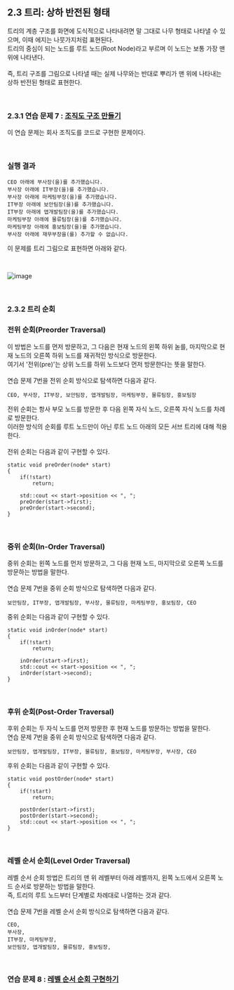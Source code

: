 ## 2.3 트리: 상하 반전된 형태
트리의 계층 구조를 화면에 도식적으로 나타내려면 말 그대로 나무 형태로 나타낼 수 있으며, 이때 에지는 나뭇가지처럼 표현된다.
<br>
트리의 중심이 되는 노드를 루트 노드(Root Node)라고 부르며 이 노드는 보통 가장 맨 위에 나타낸다.
<br>
<br>
즉, 트리 구조를 그림으로 나타낼 때는 실제 나무와는 반대로 뿌리가 맨 위에 나타내는 상하 반전된 형태로 표현한다.

<br>

### 2.3.1 연습 문제 7 : [조직도 구조 만들기](https://github.com/JeHeeYu/Book-Reviews/blob/main/Algorithm/%EC%BD%94%EB%94%A9%20%ED%85%8C%EC%8A%A4%ED%8A%B8%EB%A5%BC%20%EC%9C%84%ED%95%9C%20%EC%9E%90%EB%A3%8C%20%EA%B5%AC%EC%A1%B0%EC%99%80%20%EC%95%8C%EA%B3%A0%EB%A6%AC%EC%A6%98%20with%20C%2B%2B/2%EC%9E%A5%20%ED%8A%B8%EB%A6%AC%2C%20%ED%9E%99%2C%20%EA%B7%B8%EB%9E%98%ED%94%84/2.3%20%ED%8A%B8%EB%A6%AC%3A%20%EC%83%81%ED%95%98%20%EB%B0%98%EC%A0%84%EB%90%9C%20%ED%98%95%ED%83%9C/tree_structure.cpp)
이 연습 문제는 회사 조직도를 코드로 구현한 문제이다.

<br>

### 실행 결과

```
CEO 아래에 부사장(을)를 추가했습니다.
부사장 아래에 IT부장(을)를 추가했습니다.
부사장 아래에 마케팅부장(을)를 추가했습니다.
IT부장 아래에 보안팀장(을)를 추가했습니다.
IT부장 아래에 앱개발팀장(을)를 추가했습니다.
마케팅부장 아래에 물류팀장(을)를 추가했습니다.
마케팅부장 아래에 홍보팀장(을)를 추가했습니다.
부사장 아래에 재무부장을(를) 추가할 수 없습니다.
```

이 문제를 트리 그림으로 표현하면 아래와 같다.

<br>

![image](https://github.com/JeHeeYu/Book-Reviews/assets/87363461/7ca739ed-4af5-4fc6-b2b5-da4539feff31)

<br>

### 2.3.2 트리 순회

### 전위 순회(Preorder Traversal)
이 방법은 노드를 먼저 방문하고, 그 다음은 현재 노드의 왼쪽 하위 녿를, 마지막으로 현재 노드의 오른쪽 하위 노드를 재귀적인 방식으로 방문한다.
<br>
여기서 '전위(pre)'는 상위 노드를 하위 노드보다 먼저 방문한다는 뜻을 말한다.
<br>
<br>
연습 문제 7번을 전위 순회 방식으로 탐색하면 다음과 같다.
```
CEO, 부사장, IT부장, 보안팀장, 앱개발팀장, 마케팅부장, 물류팀장, 홍보팀장
```
전위 순회는 항사 부모 노드를 방문한 후 다음 왼쪽 자식 노드, 오른쪽 자식 노드를 차례로 방문한다.
<br>
이러한 방식의 순회를 루트 노드만이 아닌 루트 노드 아래의 모든 서브 트리에 대해 적용한다.
<br>
<br>
전위 순회는 다음과 같이 구현할 수 있다.
```
static void preOrder(node* start)
{
    if(!start)
        return;

    std::cout << start->position << ", ";
    preOrder(start->first);
    preOrder(start->second);
}
```

<br>

### 중위 순회(In-Order Traversal)
중위 순회는 왼쪽 노드를 먼저 방문하고, 그 다음 현재 노드, 마지막으로 오른쪽 노드를 방문하는 방법을 말한다.
<br>
<br>
연습 문제 7번을 중위 순회 방식으로 탐색하면 다음과 같다.
```
보안팀장, IT부장, 앱개발팀장, 부사장, 물류팀장, 마케팅부장, 홍보팀장, CEO
```
중위 순회는 다음과 같이 구현할 수 있다.
```
static void inOrder(node* start)
{
    if(!start)
        return;

    inOrder(start->first);
    std::cout << start->position << ", ";
    inOrder(start->second);
}
```

<br>

### 후위 순회(Post-Order Traversal)
후위 순회는 두 자식 노드를 먼저 방문한 후 현재 노드를 방문하는 방법을 말한다.
<br>
연습 문제 7번을 중위 순회 방식으로 탐색하면 다음과 같다.
```
보안팀장, 앱개발팀장, IT부장, 물류팀장, 홍보팀장, 마케팅부장, 부사장, CEO
```
후위 순회는 다음과 같이 구현할 수 있다.
```
static void postOrder(node* start)
{
    if(!start)
        return;

    postOrder(start->first);
    postOrder(start->second);
    std::cout << start->position << ", ";
}
```

<br>

### 레벨 순서 순회(Level Order Traversal)
레벨 순서 순회 방법은 트리의 맨 위 레벨부터 아래 레벨까지, 왼쪽 노드에서 오른쪽 노드 순서로 방문하는 방법을 말한다.
<br>
즉, 트리의 루트 노드부터 단계별로 차례대로 나열하는 것과 같다.
<br>
<br>
연습 문제 7번을 레벨 순서 순회 방식으로 탐색하면 다음과 같다.
```
CEO,
부사장,
IT부장, 마케팅부장,
보안팀장, 앱개발팀장, 물류팀장, 홍보팀장,
```

<br>

### 연습 문제 8 : [레벨 순서 순회 구현하기](https://github.com/JeHeeYu/Book-Reviews/blob/main/Algorithm/%EC%BD%94%EB%94%A9%20%ED%85%8C%EC%8A%A4%ED%8A%B8%EB%A5%BC%20%EC%9C%84%ED%95%9C%20%EC%9E%90%EB%A3%8C%20%EA%B5%AC%EC%A1%B0%EC%99%80%20%EC%95%8C%EA%B3%A0%EB%A6%AC%EC%A6%98%20with%20C%2B%2B/2%EC%9E%A5%20%ED%8A%B8%EB%A6%AC%2C%20%ED%9E%99%2C%20%EA%B7%B8%EB%9E%98%ED%94%84/2.3%20%ED%8A%B8%EB%A6%AC%3A%20%EC%83%81%ED%95%98%20%EB%B0%98%EC%A0%84%EB%90%9C%20%ED%98%95%ED%83%9C/level_order_traversal.cpp)

